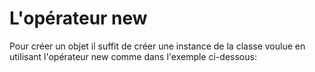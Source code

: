 # L'opérateur new



Pour créer un objet il suffit de créer une instance de la classe voulue en utilisant l'opérateur new comme dans l'exemple ci-dessous:

